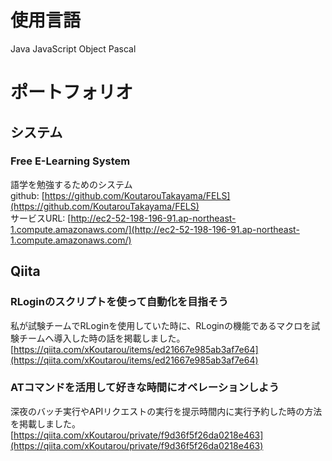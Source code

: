 # 使用言語
Java
JavaScript
Object Pascal

# ポートフォリオ
## システム
### Free E-Learning System
語学を勉強するためのシステム  
github: [https://github.com/KoutarouTakayama/FELS](https://github.com/KoutarouTakayama/FELS)  
サービスURL: [http://ec2-52-198-196-91.ap-northeast-1.compute.amazonaws.com/](http://ec2-52-198-196-91.ap-northeast-1.compute.amazonaws.com/)

## Qiita
### RLoginのスクリプトを使って自動化を目指そう
私が試験チームでRLoginを使用していた時に、RLoginの機能であるマクロを試験チームへ導入した時の話を掲載しました。  
[https://qiita.com/xKoutarou/items/ed21667e985ab3af7e64](https://qiita.com/xKoutarou/items/ed21667e985ab3af7e64)

### ATコマンドを活用して好きな時間にオペレーションしよう
深夜のバッチ実行やAPIリクエストの実行を提示時間内に実行予約した時の方法を掲載しました。  
[https://qiita.com/xKoutarou/private/f9d36f5f26da0218e463](https://qiita.com/xKoutarou/private/f9d36f5f26da0218e463)